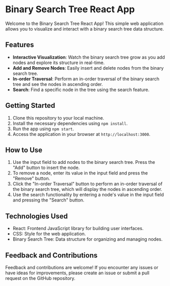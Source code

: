 # Binary Search Tree React App
Welcome to the Binary Search Tree React App! This simple web application allows you to visualize and interact with a binary search tree data structure.
## Features
- **Interactive Visualization**: Watch the binary search tree grow as you add nodes and explore its structure in real-time.
- **Add and Remove Nodes**: Easily insert and delete nodes from the binary search tree.
- **In-order Traversal**: Perform an in-order traversal of the binary search tree and see the nodes in ascending order.
- **Search**: Find a specific node in the tree using the search feature.
## Getting Started
1. Clone this repository to your local machine.
2. Install the necessary dependencies using `npm install`.
3. Run the app using `npm start`.
4. Access the application in your browser at `http://localhost:3000`.
## How to Use
1. Use the input field to add nodes to the binary search tree. Press the "Add" button to insert the node.
2. To remove a node, enter its value in the input field and press the "Remove" button.
3. Click the "In-order Traversal" button to perform an in-order traversal of the binary search tree, which will display the nodes in ascending order.
4. Use the search functionality by entering a node's value in the input field and pressing the "Search" button.
## Technologies Used
- React: Frontend JavaScript library for building user interfaces.
- CSS: Style for the web application.
- Binary Search Tree: Data structure for organizing and managing nodes.
## Feedback and Contributions
Feedback and contributions are welcome! If you encounter any issues or have ideas for improvements, please create an issue or submit a pull request on the GitHub repository.
